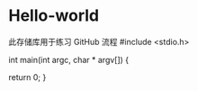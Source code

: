 # Hello-world
此存储库用于练习 GitHub 流程
#include <stdio.h>

int main(int argc, char * argv[])
{

  return 0;
}

